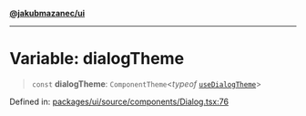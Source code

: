 [**@jakubmazanec/ui**](../README.md)

---

# Variable: dialogTheme

> `const` **dialogTheme**: `ComponentTheme`\<_typeof_ [`useDialogTheme`](useDialogTheme.md)\>

Defined in:
[packages/ui/source/components/Dialog.tsx:76](https://github.com/jakubmazanec/tools/blob/026d472564678641afd0039e9c07d936f221ca46/packages/ui/source/components/Dialog.tsx#L76)
